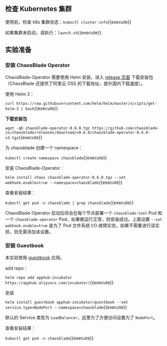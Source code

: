 ## 检查 Kubernetes 集群

使用前，检查 k8s 集群状态：`kubectl cluster-info`{{execute}}

如果集群未启动，请执行：`launch.sh`{{execute}}

## 实验准备

### 安装 ChaosBlade Operator

ChaosBlade-Operator 需要使用 Helm 安装，进入 [release 页面](https://github.com/chaosblade-io/chaosblade-operator/releases) 下载安装包（ChaosBlade 还提供了阿里云 OSS 的下载地址，提升国内下载速度）。

使用 Helm 3：

`curl https://raw.githubusercontent.com/helm/helm/master/scripts/get-helm-3 | bash`{{execute}}

**下载安装包**

`wget -qO chaosblade-operator-0.6.0.tgz https://github.com/chaosblade-io/chaosblade/releases/download/v0.6.0/chaosblade-operator-0.6.0-v3.tgz`{{execute}}

为 chaosblade 创建一个 namespace：

`kubectl create namespace chaosblade`{{execute}}

安装 ChaosBlade-Operator：

`helm install chaos chaosblade-operator-0.6.0.tgz --set webhook.enable=true --namespace=chaosblade`{{execute}}

查看安装结果：

`kubectl get pod -n chaosblade | grep chaosblade`{{execute}}

ChaosBlade-Operator 启动后将会在每个节点部署一个 `chaosblade-tool` Pod 和一个 `chaosblade-operator` Pod，如果都运行正常，则安装成功。上面设置 `--set webhook.enable=true` 是为了 Pod 文件系统 I/O 故障实验，如果不需要进行该实验，则无需添加该设置。

### 安装 Guestbook

本实验使用 [guestbook](https://github.com/cloudnativeapp/guestbook?spm=5176.2020520152.0.0.7c5f16ddH8myx6) 应用。

add repo：

`helm repo add apphub-incubator https://apphub.aliyuncs.com/incubator/`{{execute}}

安装

`helm install guestbook apphub-incubator/guestbook --set service.type=NodePort --namespace=chaosblade`{{execute}}

默认的 Service 类型为 `LoadBalancer`，这里为了方便访问设置为了 `NodePort`。

查看安装结果：

`kubectl get pod -n chaosblade`{{execute}}
